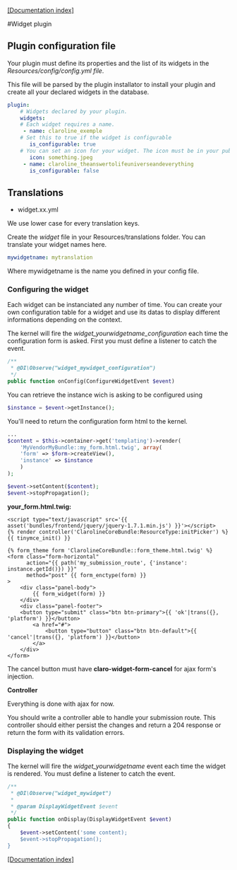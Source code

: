 [[Documentation index]][1]

#Widget plugin

## Plugin configuration file

Your plugin must define its properties and the list of its widgets in the
*Resources/config/config.yml file*.

This file will be parsed by the plugin installator to install your plugin and
create all your declared widgets in the database.

```yml
plugin:
    # Widgets declared by your plugin.
    widgets:
    # Each widget requires a name.
     - name: claroline_exemple
    # Set this to true if the widget is configurable
       is_configurable: true
    # You can set an icon for your widget. The icon must be in your public/images/icons folder.
       icon: something.jpeg
     - name: claroline_theanswertolifeuniverseandeverything
       is_configurable: false
```

## Translations

* widget.xx.yml

We use lower case for every translation keys.

Create the *widget* file in your Resources/translations folder.
You can translate your widget names here.

```yml
mywidgetname: mytranslation
```

Where mywidgetname is the name you defined in your config file.

### Configuring the widget

Each widget can be instanciated any number of time.
You can create your own configuration table for a widget and
use its datas to display different informations depending on the context.

The kernel will fire the *widget_yourwidgetname_configuration* each time the configuration form is asked.
First you must define a listener to catch the event.

```php
/**
 * @DI\Observe("widget_mywidget_configuration")
 */
public function onConfig(ConfigureWidgetEvent $event)
```

You can retrieve the instance wich is asking to be configured using

```php
$instance = $event->getInstance();
```

You'll need to return the configuration form html to the kernel.

```php
...
$content = $this->container->get('templating')->render(
    'MyVendorMyBundle::my_form.html.twig', array(
    'form' => $form->createView(),
    'instance' => $instance
    )
);

$event->setContent($content);
$event->stopPropagation();
```

**your_form.html.twig:**

```htmldjango
<script type="text/javascript" src='{{ asset('bundles/frontend/jquery/jquery-1.7.1.min.js') }}'></script>
{% render controller('ClarolineCoreBundle:ResourceType:initPicker') %}
{{ tinymce_init() }}

{% form_theme form 'ClarolineCoreBundle::form_theme.html.twig' %}
<form class="form-horizontal"
      action="{{ path('my_submission_route', {'instance': instance.getId()}) }}"
      method="post" {{ form_enctype(form) }}
>
    <div class="panel-body">
        {{ form_widget(form) }}
    </div>
    <div class="panel-footer">
    <button type="submit" class="btn btn-primary">{{ 'ok'|trans({}, 'platform') }}</button>
        <a href="#">
            <button type="button" class="btn btn-default">{{ 'cancel'|trans({}, 'platform') }}</button>
        </a>
    </div>
</form>
```

The cancel button must have **claro-widget-form-cancel** for ajax form's
injection.

**Controller**

Everything is done with ajax for now.

You should write a controller able to handle your submission route. This
controller should either persist the changes and return a 204 response or
return the form with its validation errors.

### Displaying the widget

The kernel will fire the *widget_yourwidgetname* event each time the widget is
rendered. You must define a listener to catch the event.

```php
/**
 * @DI\Observe("widget_mywidget")
 *
 * @param DisplayWidgetEvent $event
 */
public function onDisplay(DisplayWidgetEvent $event)
{
    $event->setContent('some content);
    $event->stopPropagation();
}
```

[[Documentation index]][1]

[1]: ../../index.md
